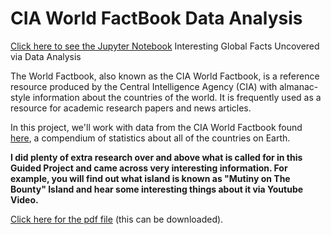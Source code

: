 # CIA World FactBook Data Analysis
[Click here to see the Jupyter Notebook](Analyze+CIA+Factbook+Data.ipynb)
Interesting Global Facts Uncovered via Data Analysis

The World Factbook, also known as the CIA World Factbook, is a reference resource produced by the Central Intelligence Agency (CIA) with almanac-style information about the countries of the world. It is frequently used as a resource for academic research papers and news articles.

In this project, we'll work with data from the CIA World Factbook found [here](https://www.cia.gov/the-world-factbook/ "here"), a compendium of statistics about all of the countries on Earth.

**I did plenty of extra research over and above what is called for in this Guided Project and came across very interesting information. For example, you will find out what island is known as "Mutiny on The Bounty" Island and hear some interesting things about it via Youtube Video.**

[Click here for the pdf file](Analyze+CIA+Factbook+Data.pdf) (this can be downloaded).
 
